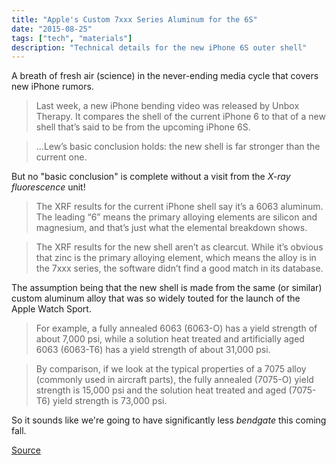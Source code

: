 ```yaml
---
title: "Apple's Custom 7xxx Series Aluminum for the 6S"
date: "2015-08-25"
tags: ["tech", "materials"]
description: "Technical details for the new iPhone 6S outer shell"
---
```

A breath of fresh air (science) in the never-ending media cycle that covers new iPhone rumors.

> Last week, a new iPhone bending video was released by Unbox Therapy. It compares the shell of the current iPhone 6 to that of a new shell that’s said to be from the upcoming iPhone 6S.

> ...Lew’s basic conclusion holds: the new shell is far stronger than the current one.

But no "basic conclusion" is complete without a visit from the *X-ray fluorescence* unit!

> The XRF results for the current iPhone shell say it’s a 6063 aluminum. The leading “6” means the primary alloying elements are silicon and magnesium, and that’s just what the elemental breakdown shows.

> The XRF results for the new shell aren’t as clearcut. While it’s obvious that zinc is the primary alloying element, which means the alloy is in the 7xxx series, the software didn’t find a good match in its database.

The assumption being that the new shell is made from the same (or similar) custom aluminum alloy that was so widely touted for the launch of the Apple Watch Sport.

> For example, a fully annealed 6063 (6063-O) has a yield strength of about 7,000 psi, while a solution heat treated and artificially aged 6063 (6063-T6) has a yield strength of about 31,000 psi.

> By comparison, if we look at the typical properties of a 7075 alloy (commonly used in aircraft parts), the fully annealed (7075-O) yield strength is 15,000 psi and the solution heat treated and aged (7075-T6) yield strength is 73,000 psi. 

So it sounds like we're going to have significantly less *bendgate* this coming fall.

[Source](http://leancrew.com/all-this/2015/08/aluminum-and-strength/)